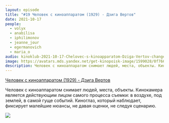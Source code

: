 ```yaml
---
layout: episode
title: "#19 Человек с киноаппаратом (1929) - Дзига Вертов"
date: 2021-10-17
people:
  - volyx
  - anabilisa
  - iphilimonov
  - jeanne_jour
  - egermanovich
  - maria_o
audio: kinoklub-2021-10-17-Chelovec-s-kinoapparatom-Dziga-Vertov-changed.mp3
image: https://avatars.mds.yandex.net/get-kinopoisk-image/1599028/0f7660b2-f777-4f63-8b3d-94a2232d4fa9/600x
description: Человек с киноаппаратом снимает людей, места, объекты. Кинокамера является действующим лицом самого процесса съемки - в воздухе, под землей, в самой гуще событий. Киноглаз, который наблюдает, фиксирует малейшие нюансы, не давая оценки, не следуя сценарию.
---
```


[Человек с киноаппаратом (1929) - Дзига Вертов](https://www.kinopoisk.ru/film/45465/)

Человек с киноаппаратом снимает людей, места, объекты. Кинокамера является действующим лицом самого процесса съемки: в воздухе, под землей, в самой гуще событий. Киноглаз, который наблюдает, фиксирует малейшие нюансы, не давая оценки, не следуя сценарию.

![](https://avatars.mds.yandex.net/get-kinopoisk-image/1599028/0f7660b2-f777-4f63-8b3d-94a2232d4fa9/600x)
